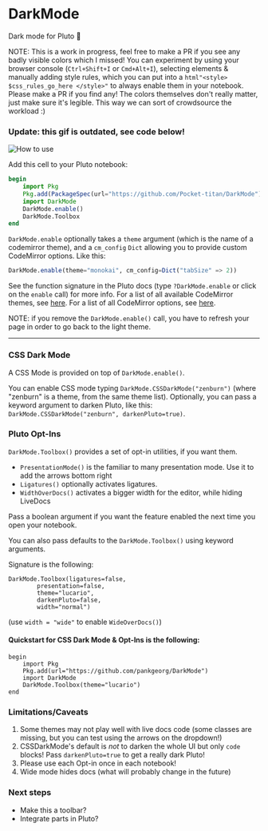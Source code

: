 # DarkMode
Dark mode for Pluto 🎉

NOTE: This is a work in progress, feel free to make a PR if you see any badly visible colors which I missed! You can experiment by using your browser console (`Ctrl+Shift+I` or `Cmd+Alt+I`), selecting elements & manually adding style rules, which you can put into a `html"<style> $css_rules_go_here </style>"` to always enable them in your notebook. Please make a PR if you find any! The colors themselves don't really matter, just make sure it's legible. This way we can sort of crowdsource the workload :)

### Update: this gif is outdated, see code below!
![How to use](https://user-images.githubusercontent.com/4435990/95021467-76416380-0671-11eb-88a5-8c3bfd23a530.gif)

Add this cell to your Pluto notebook:
```julia
begin
    import Pkg
    Pkg.add(PackageSpec(url="https://github.com/Pocket-titan/DarkMode"))
    import DarkMode
    DarkMode.enable()
    DarkMode.Toolbox
end
```

`DarkMode.enable` optionally takes a `theme` argument (which is the name of a codemirror theme), and a `cm_config` `Dict` allowing you to provide custom CodeMirror options. Like this:
```julia
DarkMode.enable(theme="monokai", cm_config=Dict("tabSize" => 2))
```
See the function signature in the Pluto docs (type `?DarkMode.enable` or click on the `enable` call) for more info.
For a list of all available CodeMirror themes, see [here](https://codemirror.net/theme/). For a list of all CodeMirror options, see [here](https://codemirror.net/doc/manual.html#config).

NOTE: if you remove the `DarkMode.enable()` call, you have to refresh your page in order to go back to the light theme.

---
### CSS Dark Mode

A CSS Mode is provided on top of `DarkMode.enable()`. 

You can enable CSS mode typing `DarkMode.CSSDarkMode("zenburn")` (where "zenburn" is a theme, from the same theme list). Optionally, you can pass a keyword argument to darken Pluto, like this: `DarkMode.CSSDarkMode("zenburn", darkenPluto=true)`.

### Pluto Opt-Ins

`DarkMode.Toolbox()` provides a set of opt-in utilities, if you want them.

- `PresentationMode()` is the familiar to many presentation mode. Use it to add the arrows bottom right
- `Ligatures()` optionally activates ligatures.
- `WidthOverDocs()` activates a bigger width for the editor, while hiding LiveDocs

Pass a boolean argument if you want the feature enabled the next time you open your notebook.

You can also pass defaults to the `DarkMode.Toolbox()` using keyword arguments.

Signature is the following: 
```
DarkMode.Toolbox(ligatures=false,
		presentation=false,
		theme="lucario",
		darkenPluto=false,
		width="normal")
```

(use `width = "wide"` to enable `WideOverDocs()`)

#### Quickstart for CSS Dark Mode & Opt-Ins is the following:

```
begin
    import Pkg
    Pkg.add(url="https://github.com/pankgeorg/DarkMode")
    import DarkMode
    DarkMode.Toolbox(theme="lucario")
end
```

### Limitations/Caveats

1. Some themes may not play well with live docs code (some classes are missing, but you can test using the arrows on the dropdown!)
2. CSSDarkMode's default is *not* to darken the whole UI but only `code` blocks! Pass `darkenPluto=true` to get a really dark Pluto!
3. Please use each Opt-in once in each notebook!
4. Wide mode hides docs (what will probably change in the future)

### Next steps

- Make this a toolbar?
- Integrate parts in Pluto?

